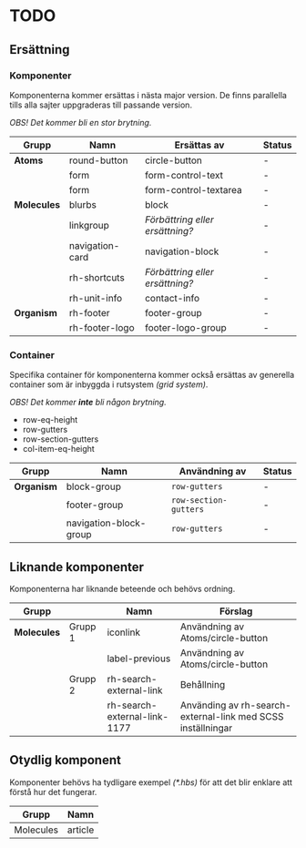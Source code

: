 # TODO

## Ersättning

### Komponenter
Komponenterna kommer ersättas i nästa major version. De finns parallella tills alla sajter uppgraderas till passande version.

_OBS! Det kommer bli en stor brytning._

|Grupp|Namn|Ersättas av|Status|
|---|---|---|---|
|__Atoms__|round-button|circle-button|-|
||form|form-control-text|-|
||form|form-control-textarea|-|
|__Molecules__|blurbs|block|-|
||linkgroup|_Förbättring eller ersättning?_|-|
||navigation-card|navigation-block|-|
||rh-shortcuts|_Förbättring eller ersättning?_|-|
||rh-unit-info|contact-info|-|
|__Organism__|rh-footer|footer-group|-|
||rh-footer-logo|footer-logo-group|-|

### Container
Specifika container för komponenterna kommer också ersättas av generella container som är inbyggda i rutsystem _(grid system)_.

_OBS! Det kommer __inte__ bli någon brytning._

* row-eq-height
* row-gutters
* row-section-gutters
* col-item-eq-height

|Grupp|Namn|Användning av|Status|
|---|---|---|---|
|__Organism__|block-group|`row-gutters`|-|
||footer-group|`row-section-gutters`|-|
||navigation-block-group|`row-gutters`|-|

## Liknande komponenter
Komponenterna har liknande beteende och behövs ordning.

|Grupp||Namn|Förslag|
|---|---|---|---|
|__Molecules__|Grupp 1|iconlink|Användning av Atoms/circle-button|
|||label-previous|Användning av Atoms/circle-button|
||Grupp 2|rh-search-external-link|Behållning|
|||rh-search-external-link-1177|Använding av rh-search-external-link med SCSS inställningar|

## Otydlig komponent
Komponenter behövs ha tydligare exempel _(*.hbs)_ för att det blir enklare att förstå hur det fungerar.

|Grupp|Namn|
|---|---|
|Molecules|article|
